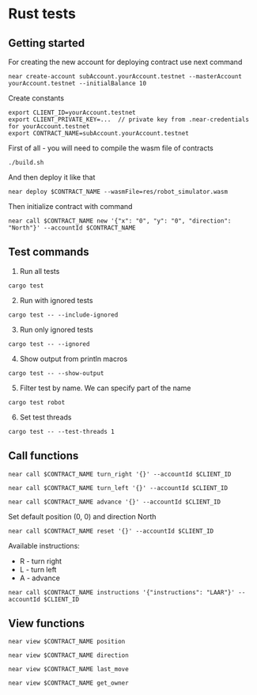 # Rust tests

## Getting started 

For creating the new account for deploying contract use next command
```
near create-account subAccount.yourAccount.testnet --masterAccount yourAccount.testnet --initialBalance 10
```

Create constants 
```
export CLIENT_ID=yourAccount.testnet
export CLIENT_PRIVATE_KEY=...  // private key from .near-credentials for yourAccount.testnet
export CONTRACT_NAME=subAccount.yourAccount.testnet
```

First of all - you will need to compile the wasm file of contracts
```
./build.sh
```

And then deploy it like that
```
near deploy $CONTRACT_NAME --wasmFile=res/robot_simulator.wasm
```

Then initialize contract with command
```
near call $CONTRACT_NAME new '{"x": "0", "y": "0", "direction": "North"}' --accountId $CONTRACT_NAME
```

## Test commands
1. Run all tests
```
cargo test
```
2. Run with ignored tests
```
cargo test -- --include-ignored
```
3. Run only ignored tests
```
cargo test -- --ignored
```
4. Show output from println macros
```
cargo test -- --show-output
```
5. Filter test by name. We can specify part of the name
```
cargo test robot
```
6. Set test threads
```
cargo test -- --test-threads 1
```
## Call functions
```
near call $CONTRACT_NAME turn_right '{}' --accountId $CLIENT_ID
```
```
near call $CONTRACT_NAME turn_left '{}' --accountId $CLIENT_ID
```
```
near call $CONTRACT_NAME advance '{}' --accountId $CLIENT_ID
```
Set default position (0, 0) and direction North
```
near call $CONTRACT_NAME reset '{}' --accountId $CLIENT_ID
```
Available instructions:
- R - turn right
- L - turn left
- A - advance
```
near call $CONTRACT_NAME instructions '{"instructions": "LAAR"}' --accountId $CLIENT_ID
```
## View functions
```
near view $CONTRACT_NAME position
```
```
near view $CONTRACT_NAME direction
```
```
near view $CONTRACT_NAME last_move
```
```
near view $CONTRACT_NAME get_owner
```
